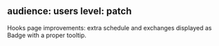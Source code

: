 audience: users
level: patch
---

Hooks page improvements: extra schedule and exchanges displayed as Badge with a proper tooltip.
